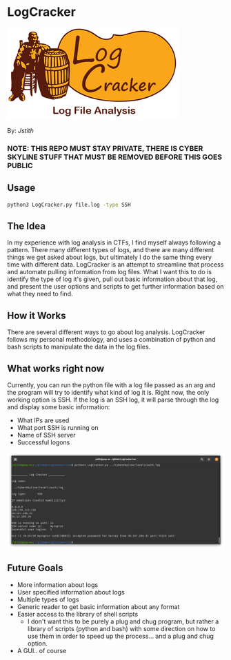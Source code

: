 __LogCracker__
===============

![LogCracker Logo](resources/logcracker.png)

By: _Jstith_

### NOTE: THIS REPO MUST STAY PRIVATE, THERE IS CYBER SKYLINE STUFF THAT MUST BE REMOVED BEFORE THIS GOES PUBLIC

## Usage

```bash
python3 LogCracker.py file.log -type SSH
```

## The Idea

In my experience with log analysis in CTFs, I find myself always following a pattern. There many different types of logs, and there are many different things we get asked about logs, but ultimately I do the same thing every time with different data. LogCracker is an attempt to streamline that process and automate pulling information from log files. What I want this to do is identify the type of log it's given, pull out basic information about that log, and present the user options and scripts to get further information based on what they need to find.

## How it Works

There are several different ways to go about log analysis. LogCracker follows my personal methodology, and uses a combination of python and bash scripts to manipulate the data in the log files.

## What works right now

Currently, you can run the python file with a log file passed as an arg and the program will try to identify what kind of log it is. Right now, the only working option is SSH. If the log is an SSH log, it will parse through the log and display some basic information:
- What IPs are used
- What port SSH is running on
- Name of SSH server
- Successful logons

![SSH example](resources/ssh_example.png)

## Future Goals

- More information about logs
- User specified information about logs
- Multiple types of logs
- Generic reader to get basic information about any format
- Easier access to the library of shell scripts
  - I don't want this to be purely a plug and chug program, but rather a library of scripts (python and bash) with some direction on how to use them in order to speed up the process... and a plug and chug option.
- A GUI.. of course
